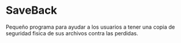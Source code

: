 # SaveBack

Pequeño programa para ayudar a los usuarios a tener una copia de seguridad fisica de sus archivos contra las perdidas.
